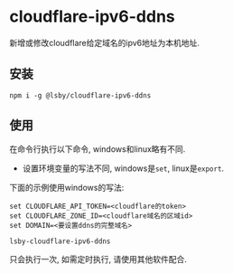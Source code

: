 # cloudflare-ipv6-ddns

新增或修改cloudflare给定域名的ipv6地址为本机地址.

## 安装

```
npm i -g @lsby/cloudflare-ipv6-ddns
```

## 使用

在命令行执行以下命令, windows和linux略有不同.

- 设置环境变量的写法不同, windows是`set`, linux是`export`.

下面的示例使用windows的写法:

```
set CLOUDFLARE_API_TOKEN=<cloudflare的token>
set CLOUDFLARE_ZONE_ID=<cloudflare域名的区域id>
set DOMAIN=<要设置ddns的完整域名>

lsby-cloudflare-ipv6-ddns
```

只会执行一次, 如需定时执行, 请使用其他软件配合.
